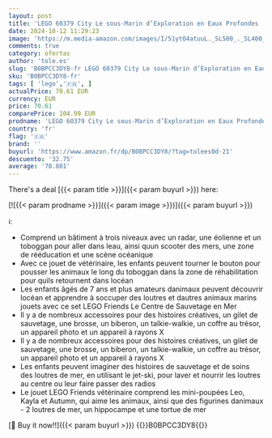```yaml
---
layout: post
title: 'LEGO 60379 City Le sous-Marin d’Exploration en Eaux Profondes  Jouet avec Drone  Figurines Requin  Épave et Minifigurines Plongeur  Cadeau pour Enfants  Garçons  Filles Dès 7 Ans à Noël'
date: 2024-10-12 11:29:23
image: 'https://m.media-amazon.com/images/I/51ytO4atuuL._SL500_._SL400_.jpg'
comments: true
category: ofertas
author: 'tole.es'
slug: 'B0BPCC3DY8-fr LEGO 60379 City Le sous-Marin d’Exploration en Eaux...'
sku: 'B0BPCC3DY8-fr'
tags: [ 'lego','🇫🇷', ]
actualPrice: 70.61 EUR
currency: EUR
price: 70.61
comparePrice: 104.99 EUR
prodname: 'LEGO 60379 City Le sous-Marin d’Exploration en Eaux Profondes  Jouet avec Drone  Figurines Requin  Épave et Minifigurines Plongeur  Cadeau pour Enfants  Garçons  Filles Dès 7 Ans à Noël'
country: 'fr'
flag: '🇫🇷'
brand: ''
buyurl: 'https://www.amazon.fr/dp/B0BPCC3DY8/?tag=tolees0d-21'
descuento: '32.75'
average: '78.801'
---
```


There's a deal [{{< param title >}}]({{< param buyurl >}})  here:

[![{{< param prodname >}}]({{< param image >}})]({{< param buyurl >}})

ℹ️:

- Comprend un bâtiment à trois niveaux avec un radar, une éolienne et un toboggan pour aller dans leau, ainsi quun scooter des mers, une zone de rééducation et une scène océanique
- Avec ce jouet de vétérinaire, les enfants peuvent tourner le bouton pour pousser les animaux le long du toboggan dans la zone de réhabilitation pour quils retournent dans locéan
- Les enfants âgés de 7 ans et plus amateurs danimaux peuvent découvrir locéan et apprendre à soccuper des loutres et dautres animaux marins jouets avec ce set LEGO Friends Le Centre de Sauvetage en Mer
- Il y a de nombreux accessoires pour des histoires créatives, un gilet de sauvetage, une brosse, un biberon, un talkie-walkie, un coffre au trésor, un appareil photo et un appareil à rayons X
- Il y a de nombreux accessoires pour des histoires créatives, un gilet de sauvetage, une brosse, un biberon, un talkie-walkie, un coffre au trésor, un appareil photo et un appareil à rayons X
- Les enfants peuvent imaginer des histoires de sauvetage et de soins des loutres de mer, en utilisant le jet-ski, pour laver et nourrir les loutres au centre ou leur faire passer des radios
- Le jouet LEGO Friends vétérinaire comprend les mini-poupées Leo, Kayla et Autumn, qui aime les animaux, ainsi que des figurines danimaux - 2 loutres de mer, un hippocampe et une tortue de mer

[🛒 Buy it now!!]({{< param buyurl >}})
{{<world>}}B0BPCC3DY8{{</world>}}
